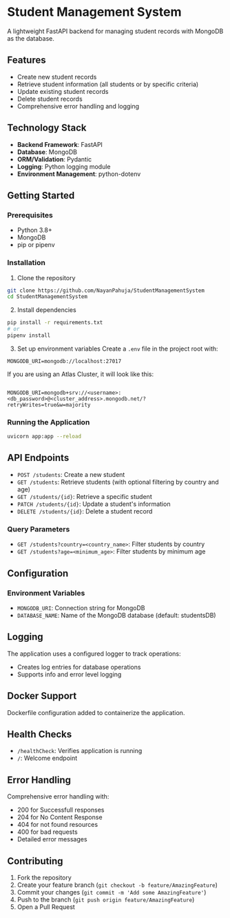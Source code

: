 # Student Management System

A lightweight FastAPI backend for managing student records with MongoDB as the database.

## Features

- Create new student records
- Retrieve student information (all students or by specific criteria)
- Update existing student records
- Delete student records
- Comprehensive error handling and logging

## Technology Stack

- **Backend Framework**: FastAPI
- **Database**: MongoDB
- **ORM/Validation**: Pydantic
- **Logging**: Python logging module
- **Environment Management**: python-dotenv

## Getting Started

### Prerequisites

- Python 3.8+
- MongoDB
- pip or pipenv

### Installation

1. Clone the repository
```bash
git clone https://github.com/NayanPahuja/StudentManagementSystem
cd StudentManagementSystem
```

2. Install dependencies
```bash
pip install -r requirements.txt
# or
pipenv install
```

3. Set up environment variables
Create a `.env` file in the project root with:
```
MONGODB_URI=mongodb://localhost:27017
```
If you are using an Atlas Cluster, it will look like this:

```

MONGODB_URI=mongodb+srv://<username>:<db_password>@<cluster_address>.mongodb.net/?retryWrites=true&w=majority
```
### Running the Application

```bash
uvicorn app:app --reload
```

## API Endpoints

- `POST /students`: Create a new student
- `GET /students`: Retrieve students (with optional filtering by country and age)
- `GET /students/{id}`: Retrieve a specific student
- `PATCH /students/{id}`: Update a student's information
- `DELETE /students/{id}`: Delete a student record

### Query Parameters

- `GET /students?country=<country_name>`: Filter students by country
- `GET /students?age=<minimum_age>`: Filter students by minimum age

## Configuration

### Environment Variables

- `MONGODB_URI`: Connection string for MongoDB
- `DATABASE_NAME`: Name of the MongoDB database (default: studentsDB)

## Logging

The application uses a configured logger to track operations:
- Creates log entries for database operations
- Supports info and error level logging

## Docker Support

Dockerfile configuration added to containerize the application.

## Health Checks

- `/healthCheck`: Verifies application is running
- `/`: Welcome endpoint

## Error Handling

Comprehensive error handling with:
- 200 for Successfull responses
- 204 for No Content Response
- 404 for not found resources
- 400 for bad requests
- Detailed error messages

## Contributing

1. Fork the repository
2. Create your feature branch (`git checkout -b feature/AmazingFeature`)
3. Commit your changes (`git commit -m 'Add some AmazingFeature'`)
4. Push to the branch (`git push origin feature/AmazingFeature`)
5. Open a Pull Request

